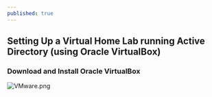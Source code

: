 ```yaml
---
published: true
---
```

## Setting Up a Virtual Home Lab running Active Directory (using Oracle VirtualBox)

### Download and Install Oracle VirtualBox
![VMware.png]({{site.baseurl}}/images/VMware.png)